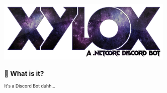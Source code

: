 <p align="center">
  <img src="docs/images/logo.png" />
</p>

## 🤔 What is it?

It's a Discord Bot duhh...

